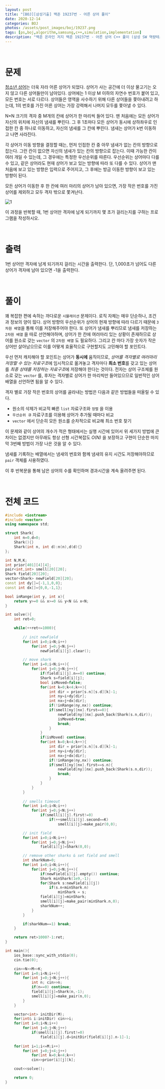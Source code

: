 ```yaml
---
layout: post
title: "[BOJ][삼성기출] 백준 19237번 - 어른 상어 풀이"
date: 2020-12-14
categories: BOJ
photos: /assets/post_images/boj/19237.png
tags: [ps,boj,algorithm,samsung,c++,simulation,implementation]
description: "백준 온라인 저지 백준 19237번 - 어른 상어 C++ 풀이 (삼성 SW 역량테스트 기출)"
---
```


<br>

# 문제

[청소년 상어](https://yjyoon-dev.github.io/boj/2020/11/17/boj-19236/)는 더욱 자라 어른 상어가 되었다. 상어가 사는 공간에 더 이상 물고기는 오지 않고 다른 상어들만이 남아있다. 상어에는 1 이상 M 이하의 자연수 번호가 붙어 있고, 모든 번호는 서로 다르다. 상어들은 영역을 사수하기 위해 다른 상어들을 쫓아내려고 하는데, 1의 번호를 가진 어른 상어는 가장 강력해서 나머지 모두를 쫓아낼 수 있다.

N×N 크기의 격자 중 M개의 칸에 상어가 한 마리씩 들어 있다. 맨 처음에는 모든 상어가 자신의 위치에 자신의 냄새를 뿌린다. 그 후 1초마다 모든 상어가 동시에 상하좌우로 인접한 칸 중 하나로 이동하고, 자신의 냄새를 그 칸에 뿌린다. 냄새는 상어가 k번 이동하고 나면 사라진다.

각 상어가 이동 방향을 결정할 때는, 먼저 인접한 칸 중 아무 냄새가 없는 칸의 방향으로 잡는다. 그런 칸이 없으면 자신의 냄새가 있는 칸의 방향으로 잡는다. 이때 가능한 칸이 여러 개일 수 있는데, 그 경우에는 특정한 우선순위를 따른다. 우선순위는 상어마다 다를 수 있고, 같은 상어라도 현재 상어가 보고 있는 방향에 따라 또 다를 수 있다. 상어가 맨 처음에 보고 있는 방향은 입력으로 주어지고, 그 후에는 방금 이동한 방향이 보고 있는 방향이 된다.

모든 상어가 이동한 후 한 칸에 여러 마리의 상어가 남아 있으면, 가장 작은 번호를 가진 상어를 제외하고 모두 격자 밖으로 쫓겨난다.

![1](https://upload.acmicpc.net/149aa507-f474-43cb-9071-1959bb83d59a/-/preview/)

이 과정을 반복할 때, 1번 상어만 격자에 남게 되기까지 몇 초가 걸리는지를 구하는 프로그램을 작성하시오.

<br>

# 출력

1번 상어만 격자에 남게 되기까지 걸리는 시간을 출력한다. 단, 1,000초가 넘어도 다른 상어가 격자에 남아 있으면 -1을 출력한다.

<br>

# 풀이

꽤 복잡한 편에 속하는 까다로운 `시뮬레이션` 문제이다. 로직 자체는 매우 단순하나, 조건과 정보의 양이 많다. 상어 방향의 우선순위가 상어의 현재 방향에 따라 다르기 때문에 `3차원 배열`을 통해 이를 저장해주어야 한다. 또 상어가 냄새를 뿌리므로 냄새를 저장하는 `2차원 배열` 을 따로 선언해야하며, 상어가 한 칸에 여러마리 있는 상황이 존재하므로 상어를 원소로 갖는 `vector` 의 `2차원 배열` 도 필요하다. 그리고 칸 마다 가장 숫자가 작은 상어만 살아남으므로 이를 어떻게 효율적으로 구현할지도 고민해야 할 포인트다.

우선 먼저 캐치해야 할 포인트는 상어가 **동시에** 움직이므로, *상어를 격자별로 여러마리 저장할 수 있는 자료구조*에 임시적으로 옮겨놓고 격자마다 **최소 번호**를 갖고 있는 상어를 *최종 상태를 저장하는 자료구조*에 저장해야 한다는 것이다. 전자는 상어 구조체를 원소로 갖는 `vector` 를, 후자는 격자별로 상어가 한 마리씩만 들어있으므로 일반적인 상어 배열을 선언하면 됨을 알 수 있다.

격자 별로 가장 작은 번호의 상어를 골라내는 방법은 다음과 같은 방법들을 떠올릴 수 있다.

- 원소의 삭제가 비교적 빠른 `list` 자료구조와 `정렬` 을 이용
- `우선순위 큐` 자료구조를 이용해 상어가 추가될 때마다 비교
- `vector` 에서 단순히 모든 원소를 순차적으로 비교해 최소 번호 찾기

이 문제와 같이 상어의 개수가 적은 형태에서는 실행 시간에 있어서 위 세가지 방법에 큰 차이는 없겠지만 아무래도 항상 선형 시간복잡도 *O(N)* 을 보장하고 구현이 단순한 마지막 3번째 방법이 가장 나은 것을 알 수 있다.

냄새를 기록하는 배열에서는 냄새의 번호와 함께 냄새의 유지 시간도 저장해야하므로 `pair` 객체를 사용하였다.

이 후 반복문을 통해 남은 상어의 수를 확인하며 경과시간을 계속 올려주면 된다.

<br>

# 전체 코드

```c++
#include <iostream>
#include <vector>
using namespace std;

struct Shark{
	int n=0,d=0;
	Shark(){}
	Shark(int n, int d):n(n),d(d){}
};

int N,M,K;
int prior[401][4][4];
pair<int,int> smell[20][20];
Shark field[20][20];
vector<Shark> newField[20][20];
const int dy[]={-1,1,0,0};
const int dx[]={0,0,-1,1};

bool inRange(int y, int x){
	return y>=0 && x>=0 && y<N && x<N;
}

int solve(){
	int ret=0;

	while(++ret<=1000){
		
		// init newField
		for(int i=0;i<N;i++)
			for(int j=0;j<N;j++)
				newField[i][j].clear();

		// move shark
		for(int i=0;i<N;i++){
			for(int j=0;j<N;j++){
				if(field[i][j].n==0) continue;
				Shark s=field[i][j];
				bool isMoved=false;
				for(int k=0;k<4;k++){
					int dir = prior[s.n][s.d][k]-1;
					int ny=i+dy[dir];
					int nx=j+dx[dir];
					if(!inRange(ny,nx)) continue;
					if(smell[ny][nx].first==0){
						newField[ny][nx].push_back(Shark(s.n,dir));
						isMoved=true;
						break;
					}
				}
				if(isMoved) continue;
				for(int k=0;k<4;k++){
					int dir = prior[s.n][s.d][k]-1;
					int ny=i+dy[dir];
					int nx=j+dx[dir];
					if(!inRange(ny,nx)) continue;
					if(smell[ny][nx].first==s.n){
						newField[ny][nx].push_back(Shark(s.n,dir));
						break;
					}
				}
			}
		}
		
		// smells timeout
		for(int i=0;i<N;i++)
			for(int j=0;j<N;j++)
				if(smell[i][j].first!=0)
					if(++smell[i][j].second==K)
						smell[i][j]=make_pair(0,0);

		// init field
		for(int i=0;i<N;i++)
			for(int j=0;j<N;j++)
				field[i][j]=Shark(0,0);

		// remove other sharks & set field and smell
		int sharkNum=0;
		for(int i=0;i<N;i++){
			for(int j=0;j<N;j++){
				if(newField[i][j].empty()) continue;
				Shark minShark(1e9,-1);
				for(Shark s:newField[i][j])
					if(s.n<minShark.n)
						minShark = s;
				field[i][j]=minShark;
				smell[i][j]=make_pair(minShark.n,0);
				sharkNum++;
			}
		}

		if(sharkNum==1) break;
	}

	return ret>1000?-1:ret;
}

int main(){
	ios_base::sync_with_stdio(0);
	cin.tie(0);

	cin>>N>>M>>K;
	for(int i=0;i<N;i++){
		for(int j=0;j<N;j++){
			int n; cin>>n;
			if(n==0) continue;
			field[i][j]=Shark(n,-1);
			smell[i][j]=make_pair(n,0);
		}
	}

	vector<int> initDir(M);
	for(int& i:initDir) cin>>i;
	for(int i=0;i<N;i++)
		for(int j=0;j<N;j++)
			if(smell[i][j].first!=0)
				field[i][j].d=initDir[field[i][j].n-1]-1;
	
	for(int i=1;i<=M;i++)
		for(int j=0;j<4;j++)
			for(int k=0;k<4;k++)
			cin>>prior[i][j][k];

	cout<<solve();

	return 0;
}
```
